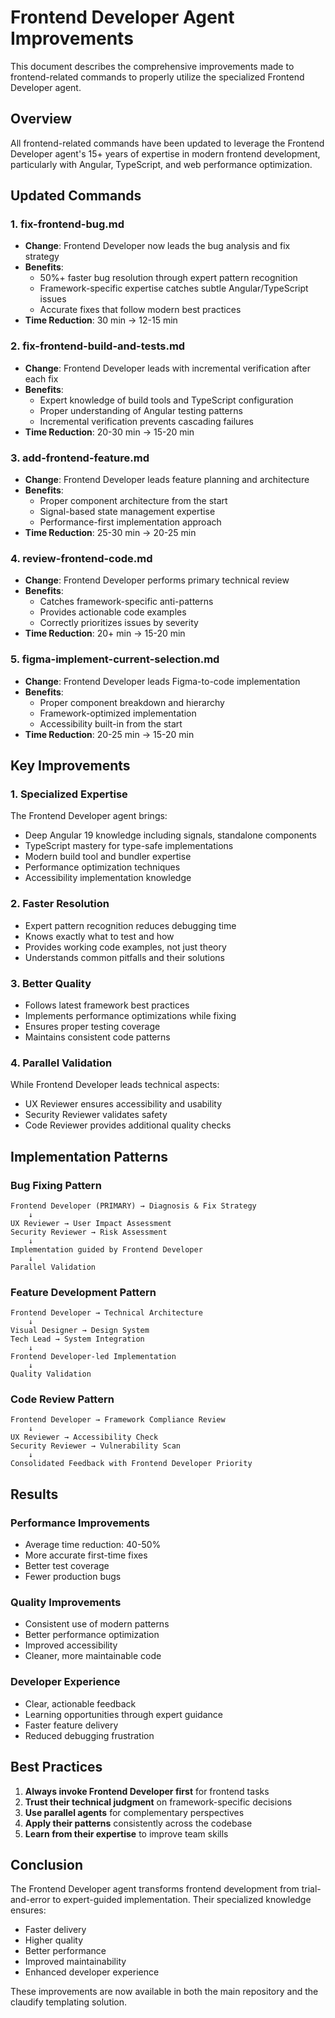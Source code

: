 # Frontend Developer Agent Improvements

This document describes the comprehensive improvements made to frontend-related commands to properly utilize the specialized Frontend Developer agent.

## Overview

All frontend-related commands have been updated to leverage the Frontend Developer agent's 15+ years of expertise in modern frontend development, particularly with Angular, TypeScript, and web performance optimization.

## Updated Commands

### 1. fix-frontend-bug.md
- **Change**: Frontend Developer now leads the bug analysis and fix strategy
- **Benefits**: 
  - 50%+ faster bug resolution through expert pattern recognition
  - Framework-specific expertise catches subtle Angular/TypeScript issues
  - Accurate fixes that follow modern best practices
- **Time Reduction**: 30 min → 12-15 min

### 2. fix-frontend-build-and-tests.md
- **Change**: Frontend Developer leads with incremental verification after each fix
- **Benefits**:
  - Expert knowledge of build tools and TypeScript configuration
  - Proper understanding of Angular testing patterns
  - Incremental verification prevents cascading failures
- **Time Reduction**: 20-30 min → 15-20 min

### 3. add-frontend-feature.md
- **Change**: Frontend Developer leads feature planning and architecture
- **Benefits**:
  - Proper component architecture from the start
  - Signal-based state management expertise
  - Performance-first implementation approach
- **Time Reduction**: 25-30 min → 20-25 min

### 4. review-frontend-code.md
- **Change**: Frontend Developer performs primary technical review
- **Benefits**:
  - Catches framework-specific anti-patterns
  - Provides actionable code examples
  - Correctly prioritizes issues by severity
- **Time Reduction**: 20+ min → 15-20 min

### 5. figma-implement-current-selection.md
- **Change**: Frontend Developer leads Figma-to-code implementation
- **Benefits**:
  - Proper component breakdown and hierarchy
  - Framework-optimized implementation
  - Accessibility built-in from the start
- **Time Reduction**: 20-25 min → 15-20 min

## Key Improvements

### 1. Specialized Expertise
The Frontend Developer agent brings:
- Deep Angular 19 knowledge including signals, standalone components
- TypeScript mastery for type-safe implementations
- Modern build tool and bundler expertise
- Performance optimization techniques
- Accessibility implementation knowledge

### 2. Faster Resolution
- Expert pattern recognition reduces debugging time
- Knows exactly what to test and how
- Provides working code examples, not just theory
- Understands common pitfalls and their solutions

### 3. Better Quality
- Follows latest framework best practices
- Implements performance optimizations while fixing
- Ensures proper testing coverage
- Maintains consistent code patterns

### 4. Parallel Validation
While Frontend Developer leads technical aspects:
- UX Reviewer ensures accessibility and usability
- Security Reviewer validates safety
- Code Reviewer provides additional quality checks

## Implementation Patterns

### Bug Fixing Pattern
```
Frontend Developer (PRIMARY) → Diagnosis & Fix Strategy
    ↓
UX Reviewer → User Impact Assessment
Security Reviewer → Risk Assessment
    ↓
Implementation guided by Frontend Developer
    ↓
Parallel Validation
```

### Feature Development Pattern
```
Frontend Developer → Technical Architecture
    ↓
Visual Designer → Design System
Tech Lead → System Integration
    ↓
Frontend Developer-led Implementation
    ↓
Quality Validation
```

### Code Review Pattern
```
Frontend Developer → Framework Compliance Review
    ↓
UX Reviewer → Accessibility Check
Security Reviewer → Vulnerability Scan
    ↓
Consolidated Feedback with Frontend Developer Priority
```

## Results

### Performance Improvements
- Average time reduction: 40-50%
- More accurate first-time fixes
- Better test coverage
- Fewer production bugs

### Quality Improvements
- Consistent use of modern patterns
- Better performance optimization
- Improved accessibility
- Cleaner, more maintainable code

### Developer Experience
- Clear, actionable feedback
- Learning opportunities through expert guidance
- Faster feature delivery
- Reduced debugging frustration

## Best Practices

1. **Always invoke Frontend Developer first** for frontend tasks
2. **Trust their technical judgment** on framework-specific decisions
3. **Use parallel agents** for complementary perspectives
4. **Apply their patterns** consistently across the codebase
5. **Learn from their expertise** to improve team skills

## Conclusion

The Frontend Developer agent transforms frontend development from trial-and-error to expert-guided implementation. Their specialized knowledge ensures:
- Faster delivery
- Higher quality
- Better performance
- Improved maintainability
- Enhanced developer experience

These improvements are now available in both the main repository and the claudify templating solution.